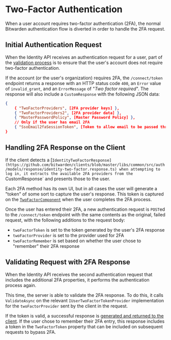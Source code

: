 # Two-Factor Authentication

When a user account requires two-factor authentication (2FA), the normal Bitwarden authentication
flow is diverted in order to handle the 2FA request.

## Initial Authentication Request

When the Identity API receives an authentication request for a user, part of the
[validation process](./#validating-the-request) is to ensure that the user's account does not
require two-factor authentication.

If the account (or the user's organization) requires 2FA, the `/connect/token` endpoint returns a
response with an HTTP status code `400`, an `Error` value of `invalid_grant`, and an `ErrorMessage`
of "_Two factor required_". The response will also include a `CustomResponse` with the following
JSON data:

```json
{
    { "TwoFactorProviders", [2FA provider keys] },
    { "TwoFactorProviders2", [2FA provider data] },
    { "MasterPasswordPolicy", [Master Password Policy] },
    // Only if the user has email 2FA
    { "SsoEmail2faSessionToken", [Token to allow email to be passed through SSO flow] }
}
```

## Handling 2FA Response on the Client

If the client detects a
[`IdentityTwoFactorResponse](https://github.com/bitwarden/clients/blob/master/libs/common/src/auth/models/response/identity-two-factor.response.ts)
when attempting to log in, it extracts the available 2FA providers from the `CustomResponse` and
presents those to the user.

Each 2FA method has its own UI, but in all cases the user will generate a "token" of some sort to
capture the user's response. This token is captured on the
[`TwoFactorComponent`](https://github.com/bitwarden/clients/blob/master/apps/desktop/src/auth/two-factor.component.ts)
when the user completes the 2FA process.

Once the user has entered their 2FA, a new authentication request is `POST`ed to the
`/connect/token` endpoint with the same contents as the original, failed request, with the following
additions to the request body:

- `twoFactorToken` is set to the token generated by the user's 2FA response
- `twoFactorProvider` is set to the provider used for 2FA
- `twoFactorRemember` is set based on whether the user chose to "remember" their 2FA response

## Validating Request with 2FA Response

When the Identity API receives the second authentication request that includes the additional 2FA
properties, it performs the authentication process again.

This time, the server is able to validate the 2FA response. To do this, it calls `ValidateAsync` on
the relevant `IUserTwoFactorTokenProvider` implementation for the `twoFactorProvider` sent by the
client in the request.

If the token is valid, a successful response is
[generated and returned to the client](./index.md#generating-a-response). If the user chose to
remember their 2FA entry, this response includes a token in the `TwoFactorToken` property that can
be included on subsequent requests to bypass 2FA.
